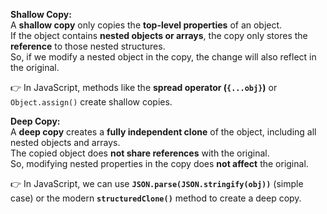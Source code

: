 

**Shallow Copy:**  
A **shallow copy** only copies the **top-level properties** of an object.  
If the object contains **nested objects or arrays**, the copy only stores the **reference** to those nested structures.  
So, if we modify a nested object in the copy, the change will also reflect in the original.

👉 In JavaScript, methods like the **spread operator (`{...obj}`)** or `Object.assign()` create shallow copies.



**Deep Copy:**  
A **deep copy** creates a **fully independent clone** of the object, including all nested objects and arrays.  
The copied object does **not share references** with the original.  
So, modifying nested properties in the copy does **not affect** the original.

👉 In JavaScript, we can use **`JSON.parse(JSON.stringify(obj))`** (simple case) or the modern **`structuredClone()`** method to create a deep copy.



